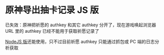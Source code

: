 # 原神导出抽卡记录 JS 版

已失效：原神把祈愿的 authkey 和其它 authkey 分开了，现在游戏唤起浏览器 URL 里的 authkey 已经不能用于获取祈愿记录了  

[NodeJS 版](https://github.com/hjmmc/genshin-gacha-export-nodejs/releases)还能使用，只不过目前祈愿 authkey 只能通过抓包或 PC 端的日志分析获取  

